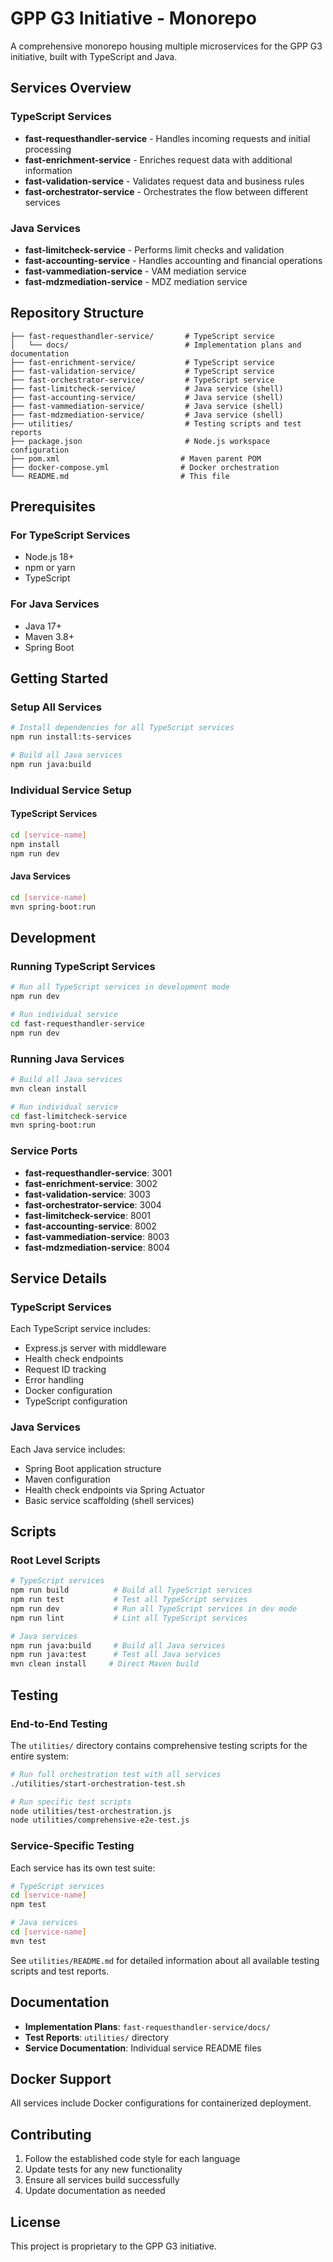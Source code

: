 # GPP G3 Initiative - Monorepo

A comprehensive monorepo housing multiple microservices for the GPP G3 initiative, built with TypeScript and Java.

## Services Overview

### TypeScript Services
- **fast-requesthandler-service** - Handles incoming requests and initial processing
- **fast-enrichment-service** - Enriches request data with additional information
- **fast-validation-service** - Validates request data and business rules
- **fast-orchestrator-service** - Orchestrates the flow between different services

### Java Services
- **fast-limitcheck-service** - Performs limit checks and validation
- **fast-accounting-service** - Handles accounting and financial operations
- **fast-vammediation-service** - VAM mediation service
- **fast-mdzmediation-service** - MDZ mediation service

## Repository Structure

```
├── fast-requesthandler-service/       # TypeScript service
│   └── docs/                          # Implementation plans and documentation
├── fast-enrichment-service/           # TypeScript service
├── fast-validation-service/           # TypeScript service
├── fast-orchestrator-service/         # TypeScript service
├── fast-limitcheck-service/           # Java service (shell)
├── fast-accounting-service/           # Java service (shell)
├── fast-vammediation-service/         # Java service (shell)
├── fast-mdzmediation-service/         # Java service (shell)
├── utilities/                         # Testing scripts and test reports
├── package.json                       # Node.js workspace configuration
├── pom.xml                           # Maven parent POM
├── docker-compose.yml                # Docker orchestration
└── README.md                         # This file
```

## Prerequisites

### For TypeScript Services
- Node.js 18+
- npm or yarn
- TypeScript

### For Java Services
- Java 17+
- Maven 3.8+
- Spring Boot

## Getting Started

### Setup All Services
```bash
# Install dependencies for all TypeScript services
npm run install:ts-services

# Build all Java services
npm run java:build
```

### Individual Service Setup

#### TypeScript Services
```bash
cd [service-name]
npm install
npm run dev
```

#### Java Services
```bash
cd [service-name]
mvn spring-boot:run
```

## Development

### Running TypeScript Services
```bash
# Run all TypeScript services in development mode
npm run dev

# Run individual service
cd fast-requesthandler-service
npm run dev
```

### Running Java Services
```bash
# Build all Java services
mvn clean install

# Run individual service
cd fast-limitcheck-service
mvn spring-boot:run
```

### Service Ports
- **fast-requesthandler-service**: 3001
- **fast-enrichment-service**: 3002
- **fast-validation-service**: 3003
- **fast-orchestrator-service**: 3004
- **fast-limitcheck-service**: 8001
- **fast-accounting-service**: 8002
- **fast-vammediation-service**: 8003
- **fast-mdzmediation-service**: 8004

## Service Details

### TypeScript Services
Each TypeScript service includes:
- Express.js server with middleware
- Health check endpoints
- Request ID tracking
- Error handling
- Docker configuration
- TypeScript configuration

### Java Services
Each Java service includes:
- Spring Boot application structure
- Maven configuration
- Health check endpoints via Spring Actuator
- Basic service scaffolding (shell services)

## Scripts

### Root Level Scripts
```bash
# TypeScript services
npm run build          # Build all TypeScript services
npm run test           # Test all TypeScript services
npm run dev            # Run all TypeScript services in dev mode
npm run lint           # Lint all TypeScript services

# Java services
npm run java:build     # Build all Java services
npm run java:test      # Test all Java services
mvn clean install     # Direct Maven build
```

## Testing

### End-to-End Testing
The `utilities/` directory contains comprehensive testing scripts for the entire system:

```bash
# Run full orchestration test with all services
./utilities/start-orchestration-test.sh

# Run specific test scripts
node utilities/test-orchestration.js
node utilities/comprehensive-e2e-test.js
```

### Service-Specific Testing
Each service has its own test suite:

```bash
# TypeScript services
cd [service-name]
npm test

# Java services
cd [service-name]
mvn test
```

See `utilities/README.md` for detailed information about all available testing scripts and test reports.

## Documentation

- **Implementation Plans**: `fast-requesthandler-service/docs/`
- **Test Reports**: `utilities/` directory
- **Service Documentation**: Individual service README files

## Docker Support
All services include Docker configurations for containerized deployment.

## Contributing

1. Follow the established code style for each language
2. Update tests for any new functionality
3. Ensure all services build successfully
4. Update documentation as needed

## License

This project is proprietary to the GPP G3 initiative. 